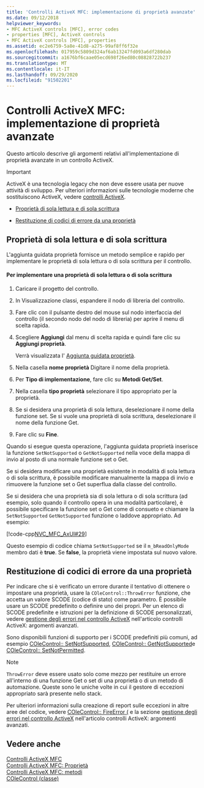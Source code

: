 ```yaml
---
title: 'Controlli ActiveX MFC: implementazione di proprietà avanzate'
ms.date: 09/12/2018
helpviewer_keywords:
- MFC ActiveX controls [MFC], error codes
- properties [MFC], ActiveX controls
- MFC ActiveX controls [MFC], properties
ms.assetid: ec2e6759-5a8e-41d8-a275-99af8ff6f32e
ms.openlocfilehash: 017959c5809d324af6ab13247fd093a6df280dab
ms.sourcegitcommit: a1676bf6caae05ecd698f26ed80c08828722b237
ms.translationtype: MT
ms.contentlocale: it-IT
ms.lasthandoff: 09/29/2020
ms.locfileid: "91502201"
---
```

# <a name="mfc-activex-controls-advanced-property-implementation"></a>Controlli ActiveX MFC: implementazione di proprietà avanzate

Questo articolo descrive gli argomenti relativi all'implementazione di proprietà avanzate in un controllo ActiveX.

>[!IMPORTANT]
> ActiveX è una tecnologia legacy che non deve essere usata per nuove attività di sviluppo. Per ulteriori informazioni sulle tecnologie moderne che sostituiscono ActiveX, vedere [controlli ActiveX](activex-controls.md).

- [Proprietà di sola lettura e di sola scrittura](#_core_read2donly_and_write2donly_properties)

- [Restituzione di codici di errore da una proprietà](#_core_returning_error_codes_from_a_property)

## <a name="read-only-and-write-only-properties"></a><a name="_core_read2donly_and_write2donly_properties"></a> Proprietà di sola lettura e di sola scrittura

L'aggiunta guidata proprietà fornisce un metodo semplice e rapido per implementare le proprietà di sola lettura o di sola scrittura per il controllo.

#### <a name="to-implement-a-read-only-or-write-only-property"></a>Per implementare una proprietà di sola lettura o di sola scrittura

1. Caricare il progetto del controllo.

1. In Visualizzazione classi, espandere il nodo di libreria del controllo.

1. Fare clic con il pulsante destro del mouse sul nodo interfaccia del controllo (il secondo nodo del nodo di libreria) per aprire il menu di scelta rapida.

1. Scegliere **Aggiungi** dal menu di scelta rapida e quindi fare clic su **Aggiungi proprietà**.

   Verrà visualizzata l' [Aggiunta guidata proprietà](../ide/adding-a-property-visual-cpp.md#names-add-property-wizard).

1. Nella casella **nome proprietà** Digitare il nome della proprietà.

1. Per **Tipo di implementazione**, fare clic su **Metodi Get/Set**.

1. Nella casella **tipo proprietà** selezionare il tipo appropriato per la proprietà.

1. Se si desidera una proprietà di sola lettura, deselezionare il nome della funzione set. Se si vuole una proprietà di sola scrittura, deselezionare il nome della funzione Get.

1. Fare clic su **Fine**.

Quando si esegue questa operazione, l'aggiunta guidata proprietà inserisce la funzione `SetNotSupported` o `GetNotSupported` nella voce della mappa di invio al posto di una normale funzione set o Get.

Se si desidera modificare una proprietà esistente in modalità di sola lettura o di sola scrittura, è possibile modificare manualmente la mappa di invio e rimuovere la funzione set o Get superflua dalla classe del controllo.

Se si desidera che una proprietà sia di sola lettura o di sola scrittura (ad esempio, solo quando il controllo opera in una modalità particolare), è possibile specificare la funzione set o Get come di consueto e chiamare la `SetNotSupported` `GetNotSupported` funzione o laddove appropriato. Ad esempio:

[!code-cpp[NVC_MFC_AxUI#29](codesnippet/cpp/mfc-activex-controls-advanced-property-implementation_1.cpp)]

Questo esempio di codice chiama `SetNotSupported` se il `m_bReadOnlyMode` membro dati è **true**. Se **false**, la proprietà viene impostata sul nuovo valore.

## <a name="returning-error-codes-from-a-property"></a><a name="_core_returning_error_codes_from_a_property"></a> Restituzione di codici di errore da una proprietà

Per indicare che si è verificato un errore durante il tentativo di ottenere o impostare una proprietà, usare la `COleControl::ThrowError` funzione, che accetta un valore SCODE (codice di stato) come parametro. È possibile usare un SCODE predefinito o definire uno dei propri. Per un elenco di SCODE predefinite e istruzioni per la definizione di SCODE personalizzati, vedere [gestione degli errori nel controllo ActiveX](mfc-activex-controls-advanced-topics.md) nell'articolo controlli ActiveX: argomenti avanzati.

Sono disponibili funzioni di supporto per i SCODE predefiniti più comuni, ad esempio [COleControl:: SetNotSupported](reference/colecontrol-class.md#setnotsupported), [COleControl:: GetNotSupported](reference/colecontrol-class.md#getnotsupported)e [COleControl:: SetNotPermitted](reference/colecontrol-class.md#setnotpermitted).

> [!NOTE]
> `ThrowError` deve essere usato solo come mezzo per restituire un errore all'interno di una funzione Get o set di una proprietà o di un metodo di automazione. Queste sono le uniche volte in cui il gestore di eccezioni appropriato sarà presente nello stack.

Per ulteriori informazioni sulla creazione di report sulle eccezioni in altre aree del codice, vedere [COleControl:: FireError (](reference/colecontrol-class.md#fireerror) e la sezione [gestione degli errori nel controllo ActiveX](mfc-activex-controls-advanced-topics.md) nell'articolo controlli ActiveX: argomenti avanzati.

## <a name="see-also"></a>Vedere anche

[Controlli ActiveX MFC](mfc-activex-controls.md)<br/>
[Controlli ActiveX MFC: Proprietà](mfc-activex-controls-properties.md)<br/>
[Controlli ActiveX MFC: metodi](mfc-activex-controls-methods.md)<br/>
[COleControl (classe)](reference/colecontrol-class.md)
